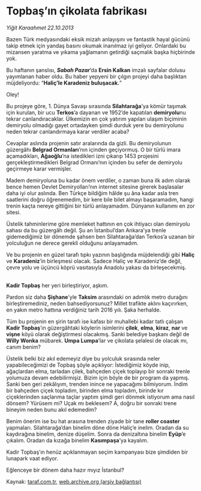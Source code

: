 # Topbaş’ın çikolata fabrikası

*Yiğit Karaahmet 22.10.2013*

<div class="yazi"><p>Bazen Türk medyasındaki eksik mizah anlayışını ve fantastik hayal gücünü takip etmek için yandaş basını okumak inanılmaz iyi geliyor. Onlardaki bu mizansen yaratma ve yıkama yağlamanın getirdiği saçmalık başka hiçbirinde yok.</p>
<p>Bu haftanın şanslısı, <b><i>Sabah Pazar</i></b>’da <b>Ersin Kalkan</b> imzalı sayfalar dolusu yayımlanan haber oldu. Bu haber yepyeni bir çılgın projeyi daha başlıktan müjdeliyordu: “<b>Haliç’le Karadeniz buluşacak.</b>”</p>
<p>Oley! </p>
<p>Bu projeye göre, 1. Dünya Savaşı sırasında <b>Silahtarağa</b>’ya kömür taşımak için kurulan, bir ucu <b>Terkos</b>’a dayanan ve 1952’de kapatılan <b>demiryolu</b>nu tekrar canlandıracaklar. Ülkemizin en çok yatırım yapılan ulaşım biçiminin demiryolu olmadığı gayet ortadayken şimdi durduk yere bu demiryolunu neden tekrar canlandırmaya karar verdiler acaba? </p>
<p>Cevaplar aslında projenin satır aralarında da gizli. Bu demiryolunun güzergâhı <b>Belgrad Ormanları</b>’nın içinden geçiyormuş. O bir türlü imara açamadıkları, <b>Ağaoğlu</b>’na istedikleri izni çıkarıp 1453 projesini gerçekleştirmedikleri Belgrad Ormanı’nın içinden bu sefer de demiryolu geçirmeye karar vermişler. </p>
<p>Madem demiryoluna bu kadar önem verdiler, o zaman buna ilk adım olarak bence hemen Devlet Demiryolları’nın internet sitesine girerek başlasalar daha iyi olur aslında. Ben Türkçe bildiğim hâlde şu âna kadar asla tren saatlerini doğru öğrenemedim, bir kere bile bilet almayı başaramadım, hangi trenin kaçta nereye gittiğini bir türlü anlayamadım. Dünyanın kullanımı en zor sitesi. </p>
<p>Üstelik tahminlerime göre memleket hattının en çok ihtiyacı olan demiryolu sahası da bu güzergâh değil. Şu an İstanbul’dan Ankara’ya trenle gidemediğimiz bir dönemde şahsen ben Silahtarağa’dan Terkos’a uzanan bir yolculuğun ne derece gerekli olduğunu anlayamadım. </p>
<p>Ve bu projenin en güzel tarafı tıpkı yazının başlığında müjdelendiği gibi <b>Haliç</b> ve <b>Karadeniz</b>’in birleşmesi olacak. Sadece Haliç ve Karadeniz’de değil, çevre yolu ve üçüncü köprü vasıtasıyla Anadolu yakası da birleşecekmiş. </p>
<p><b><br/>Kadir Topbaş</b> her yeri birleştiriyor, aşkım. </p>
<p>Pardon siz daha <b>Şişhane</b>’yle <b>Taksim</b> arasındaki on adımlık metro durağını birleştiremediniz, neden bahsediyorsunuz? Millet trafikte aklını kaçırırken, en yakın metro hattına verdiğiniz tarih 2016 yılı. Şaka herhalde. </p>
<p>Tüm bu projenin en şirin tarafı ise kafası bir muhallebi kadar tatlı çalışan <b>Kadir Topbaş</b>’ın güzergâhtaki köylerin isimlerini <b>çilek</b>, <b>elma</b>, <b>kiraz</b>, <b>nar</b> ve <b>vişne</b> köyü olarak değiştirmesi olacakmış. Sanki belediye başkanı değil de <b>Willy Wonka</b> mübarek. <b>Umpa Lumpa</b>’lar ve çikolata şelalesi de olacak mı, canım benim? </p>
<p>Üstelik belki biz akıl edemeyiz diye bu yolculuk sırasında neler yapabileceğimizi de Topbaş şöyle açıklıyor: İstediğimiz köyde inip, ağaçlardan elma, tarladan çilek, bahçeden çiçek toplayıp bir sonraki trenle yolumuza devam edebilirmişiz. Bizim için böyle de bir program da yapmış. Sanki ben geri zekâlıyım, trenden inince ne yapacağımı bilmiyorum. İndim bir bahçeden çiçek topladım, birinden elma topladım, birinde kır çiçeklerinden saçlarıma taçlar yaptım şimdi geri dönmek istiyorum ama nasıl dönsem? Yürüsem mi? Uçak mı beklesem? A, doğru bir sonraki trene bineyim neden bunu akıl edemedim? </p>
<p>Benim önerim ise bu hat arasına trenden ziyade bir tane <b>roller coaster</b> yapmaları. Silahtarağa’dan binelim döne döne Haliç’e inelim. Oradan da su kaydırağına binelim, denize düşelim. Sonra da denizaltına binelim <b>Eyüp</b>’e çıkalım. Oradan da kızağa binelim <b>Kasımpaşa</b>’ya kayalım.</p>
<p>Kadir Topbaş’ın henüz açıklanmayan seçim kampanyası bize şimdiden bir lunapark vaat ediyor. </p>
<p>Eğlenceye bir dönem daha hazır mıyız İstanbul?</p>
</div>

Kaynak: [taraf.com.tr](http://www.taraf.com.tr:80/yigit-karaahmet/makale-topbas-in-cikolata-fabrikasi.htm), [web.archive.org (arşiv bağlantısı)](http://web.archive.org/web/20131023131308/http://www.taraf.com.tr:80/yigit-karaahmet/makale-topbas-in-cikolata-fabrikasi.htm)
